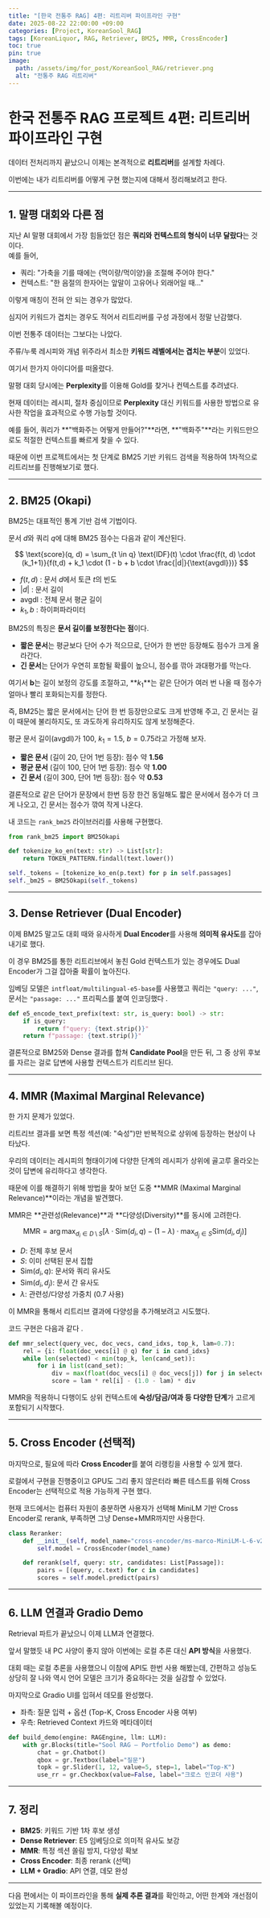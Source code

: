 ```yaml
---
title: "[한국 전통주 RAG] 4편: 리트리버 파이프라인 구현"
date: 2025-08-22 22:00:00 +09:00
categories: [Project, KoreanSool_RAG]
tags: [KoreanLiquor, RAG, Retriever, BM25, MMR, CrossEncoder]
toc: true
pin: true
image:
  path: /assets/img/for_post/KoreanSool_RAG/retriever.png
  alt: "전통주 RAG 리트리버"
---
```


# 한국 전통주 RAG 프로젝트 4편: 리트리버 파이프라인 구현

데이터 전처리까지 끝났으니 이제는 본격적으로 **리트리버**를 설계할 차례다.

이번에는 내가 리트리버를 어떻게 구현 했는지에 대해서 정리해보려고 한다.

---

## 1. 말평 대회와 다른 점

지난 AI 말평 대회에서 가장 힘들었던 점은 **쿼리와 컨텍스트의 형식이 너무 달랐다**는 것이다.  
예를 들어,  

- 쿼리: "가축을 기를 때에는 {먹이량/먹이양}을 조절해 주어야 한다."  
- 컨텍스트: "한 음절의 한자어는 앞말이 고유어나 외래어일 때…"  

이렇게 매칭이 전혀 안 되는 경우가 많았다.

심지어 키워드가 겹치는 경우도 적어서 리트리버를 구성 과정에서 정말 난감했다.

이번 전통주 데이터는 그보다는 나았다.  

주류/누룩 레시피와 개념 위주라서 최소한 **키워드 레벨에서는 겹치는 부분**이 있었다.

여기서 한가지 아이디어를 떠올렸다.

말평 대회 당시에는 **Perplexity**를 이용해 Gold를 찾거나 컨텍스트를 추려냈다.

현재 데이터는 레시피, 절차 중심이므로 **Perplexity** 대신 키워드를 사용한 방법으로 유사한 작업을 효과적으로 수행 가능할 것이다. 

예를 들어, 쿼리가 **"백화주는 어떻게 만들어?"**라면, **"백화주"**라는 키워드만으로도 적절한 컨텍스트를 빠르게 찾을 수 있다.

때문에 이번 프로젝트에서는 첫 단계로 BM25 기반 키워드 검색을 적용하여 1차적으로 리트리브를 진행해보기로 했다.


---

## 2. BM25 (Okapi)

BM25는 대표적인 통계 기반 검색 기법이다.

문서 $d$와 쿼리 $q$에 대해 BM25 점수는 다음과 같이 계산된다.

$$
\text{score}(q, d) = \sum_{t \in q} \text{IDF}(t) \cdot \frac{f(t, d) \cdot (k_1+1)}{f(t,d) + k_1 \cdot (1 - b + b \cdot \frac{|d|}{\text{avgdl}})}
$$

- $f(t, d)$ : 문서 $d$에서 토큰 $t$의 빈도  
- $|d|$ : 문서 길이  
- $\text{avgdl}$ : 전체 문서 평균 길이  
- $k_1, b$ : 하이퍼파라미터  

BM25의 특징은 **문서 길이를 보정한다는 점**이다. 

- **짧은 문서**는 평균보다 단어 수가 적으므로, 단어가 한 번만 등장해도 점수가 크게 올라간다.  
- **긴 문서**는 단어가 우연히 포함될 확률이 높으니, 점수를 깎아 과대평가를 막는다.  

여기서 **b**는 길이 보정의 강도를 조절하고, **$k_1$**는 같은 단어가 여러 번 나올 때 점수가 얼마나 빨리 포화되는지를 정한다.  

즉, BM25는 짧은 문서에서는 단어 한 번 등장만으로도 크게 반영해 주고, 긴 문서는 길이 때문에 불리하지도, 또 과도하게 유리하지도 않게 보정해준다.  

평균 문서 길이($\text{avgdl}$)가 100, $k_1=1.5$, $b=0.75$라고 가정해 보자.  

- **짧은 문서** (길이 20, 단어 1번 등장): 점수 약 **1.56**  
- **평균 문서** (길이 100, 단어 1번 등장): 점수 약 **1.00**  
- **긴 문서** (길이 300, 단어 1번 등장): 점수 약 **0.53**  

결론적으로 같은 단어가 문장에서 한번 등장 한건 동일해도 짧은 문서에서 점수가 더 크게 나오고, 긴 문서는 점수가 깎여 작게 나온다. 

내 코드는 `rank_bm25` 라이브러리를 사용해 구현했다.  

```python
from rank_bm25 import BM25Okapi

def tokenize_ko_en(text: str) -> List[str]:
    return TOKEN_PATTERN.findall(text.lower())

self._tokens = [tokenize_ko_en(p.text) for p in self.passages]
self._bm25 = BM25Okapi(self._tokens)
```

---

## 3. Dense Retriever (Dual Encoder)

이제 BM25 말고도 대회 때와 유사하게 **Dual Encoder**를 사용해 **의미적 유사도**를 잡아내기로 했다.

이 경우 BM25를 통한 리트리브에서 놓친 Gold 컨텍스트가 있는 경우에도 Dual Encoder가 그걸 잡아줄 확률이 높아진다.

임베딩 모델은 `intfloat/multilingual-e5-base`를 사용했고 쿼리는 `"query: ..."`, 문서는 `"passage: ..."` 프리픽스를 붙여 인코딩했다 .  

```python
def e5_encode_text_prefix(text: str, is_query: bool) -> str:
    if is_query:
        return f"query: {text.strip()}"
    return f"passage: {text.strip()}"
```

결론적으로 BM25와 Dense 결과를 합쳐 **Candidate Pool**을 만든 뒤, 그 중 상위 후보를 자르는 걸로 답변에 사용할 컨텍스트가 리트리브 된다.

---

## 4. MMR (Maximal Marginal Relevance)

한 가지 문제가 있었다.  

리트리브 결과를 보면 특정 섹션(예: "숙성")만 반복적으로 상위에 등장하는 현상이 나타났다.

우리의 데이터는 레시피의 형태이기에 다양한 단계의 레시피가 상위에 골고루 올라오는 것이 답변에 유리하다고 생각한다.

때문에 이를 해결하기 위해 방법을 찾아 보던 도중 **MMR (Maximal Marginal Relevance)**이라는 개념을 발견했다.

MMR은 **관련성(Relevance)**과 **다양성(Diversity)**를 동시에 고려한다.  

$$
\text{MMR} = \arg\max_{d_i \in D \setminus S} \left[ \lambda \cdot \text{Sim}(d_i, q) - (1-\lambda) \cdot \max_{d_j \in S} \text{Sim}(d_i, d_j) \right]
$$

- $D$: 전체 후보 문서  
- $S$: 이미 선택된 문서 집합  
- $\text{Sim}(d_i, q)$: 문서와 쿼리 유사도  
- $\text{Sim}(d_i, d_j)$: 문서 간 유사도  
- $\lambda$: 관련성/다양성 가중치 (0.7 사용)

이 MMR을 통해서 리트리브 결과에 다양성을 추가해보려고 시도했다.

코드 구현은 다음과 같다 .  

```python
def mmr_select(query_vec, doc_vecs, cand_idxs, top_k, lam=0.7):
    rel = {i: float(doc_vecs[i] @ q) for i in cand_idxs}
    while len(selected) < min(top_k, len(cand_set)):
        for i in list(cand_set):
            div = max(float(doc_vecs[i] @ doc_vecs[j]) for j in selected) if selected else 0.0
            score = lam * rel[i] - (1.0 - lam) * div
```

MMR을 적용하니 다행이도 상위 컨텍스트에 **숙성/담금/여과 등 다양한 단계**가 고르게 포함되기 시작했다.  

---

## 5. Cross Encoder (선택적)

마지막으로, 필요에 따라 **Cross Encoder**를 붙여 리랭킹을 사용할 수 있게 했다.

로컬에서 구현을 진행중이고 GPU도 그리 좋지 않은터라 빠른 테스트를 위해 Cross Encoder는 선택적으로 적용 가능하게 구현 했다. 

현재 코드에서는 컴퓨터 자원이 충분하면 사용자가 선택해 MiniLM 기반 Cross Encoder로 rerank, 부족하면 그냥 Dense+MMR까지만 사용한다.  

```python
class Reranker:
    def __init__(self, model_name="cross-encoder/ms-marco-MiniLM-L-6-v2"):
        self.model = CrossEncoder(model_name)

    def rerank(self, query: str, candidates: List[Passage]):
        pairs = [(query, c.text) for c in candidates]
        scores = self.model.predict(pairs)
```

---

## 6. LLM 연결과 Gradio Demo

Retrieval 파트가 끝났으니 이제 LLM과 연결했다.

앞서 말했듯 내 PC 사양이 좋지 않아 이번에는 로컬 추론 대신 **API 방식**을 사용했다.

대회 때는 로컬 추론을 사용했으니 이참에 API도 한번 사용 해봤는데, 간편하고 성능도 상당히 잘 나와 역시 언어 모델은 크기가 중요하다는 것을 실감할 수 있었다.

마지막으로 Gradio UI를 입혀서 데모를 완성했다.  

- 좌측: 질문 입력 + 옵션 (Top-K, Cross Encoder 사용 여부)  
- 우측: Retrieved Context 카드와 메타데이터  

```python
def build_demo(engine: RAGEngine, llm: LLM):
    with gr.Blocks(title="Sool RAG — Portfolio Demo") as demo:
        chat = gr.Chatbot()
        qbox = gr.Textbox(label="질문")
        topk = gr.Slider(1, 12, value=5, step=1, label="Top-K")
        use_rr = gr.Checkbox(value=False, label="크로스 인코더 사용")
```

---

## 7. 정리

- **BM25**: 키워드 기반 1차 후보 생성  
- **Dense Retriever**: E5 임베딩으로 의미적 유사도 보강  
- **MMR**: 특정 섹션 쏠림 방지, 다양성 확보  
- **Cross Encoder**: 최종 rerank (선택)  
- **LLM + Gradio**: API 연결, 데모 완성  

---
 
다음 편에서는 이 파이프라인을 통해 **실제 추론 결과**를 확인하고, 어떤 한계와 개선점이 있었는지 기록해볼 예정이다.
